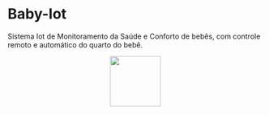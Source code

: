 # Baby-Iot

Sistema Iot de Monitoramento da Saúde e Conforto de bebês, com controle remoto e automático do quarto do bebê.

<div align="center">
<img src="![Logo - BabyIoT](https://user-images.githubusercontent.com/66453256/177552264-51a92664-a5d3-4e23-a97f-0f172c7dc3d8.png)" width="100px" />
</div>
